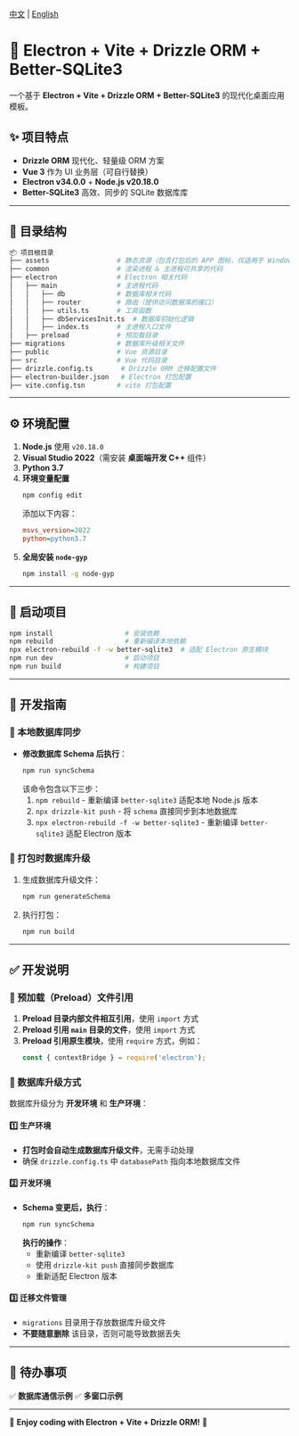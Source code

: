 [ 中文](README.md) | [ English](README.en.md)
# 🚀 Electron + Vite + Drizzle ORM + Better-SQLite3

一个基于 **Electron + Vite + Drizzle ORM + Better-SQLite3** 的现代化桌面应用模板。

## ✨ 项目特点
- **Drizzle ORM** 现代化、轻量级 ORM 方案
- **Vue 3** 作为 UI 业务层（可自行替换）
- **Electron v34.0.0** + **Node.js v20.18.0**
- **Better-SQLite3** 高效、同步的 SQLite 数据库库

---

## 📂 目录结构

```bash
📦 项目根目录
├── assets                 # 静态资源（包含打包后的 APP 图标，仅适用于 Windows）
├── common                 # 渲染进程 & 主进程可共享的代码
├── electron               # Electron 相关代码
│   ├── main               # 主进程代码
│   │   ├── db             # 数据库相关代码
│   │   ├── router         # 路由（提供访问数据库的接口）
│   │   ├── utils.ts       # 工具函数
│   │   ├── dbServicesInit.ts  # 数据库初始化逻辑
│   │   ├── index.ts       # 主进程入口文件
│   ├── preload            # 预加载目录
├── migrations             # 数据库升级相关文件
├── public                 # Vue 资源目录
├── src                    # Vue 代码目录
├── drizzle.config.ts       # Drizzle ORM 迁移配置文件
├── electron-builder.json   # Electron 打包配置
├── vite.config.tsn        # vite 打包配置
```

---

## ⚙️ 环境配置

1. **Node.js** 使用 `v20.18.0`
2. **Visual Studio 2022**（需安装 **桌面端开发 C++** 组件）
3. **Python 3.7**
4. **环境变量配置**
   ```sh
   npm config edit
   ```
   添加以下内容：
   ```ini
   msvs_version=2022
   python=python3.7
   ```
5. **全局安装 `node-gyp`**
   ```sh
   npm install -g node-gyp
   ```

---

## 🚀 启动项目

```sh
npm install                  # 安装依赖
npm rebuild                  # 重新编译本地依赖
npx electron-rebuild -f -w better-sqlite3  # 适配 Electron 原生模块
npm run dev                  # 启动项目
npm run build                # 构建项目
```

---

## 🔨 开发指南

### **📌 本地数据库同步**
- **修改数据库 Schema 后执行**：
  ```sh
  npm run syncSchema
  ```
  该命令包含以下三步：
  1. `npm rebuild` - 重新编译 `better-sqlite3` 适配本地 Node.js 版本
  2. `npx drizzle-kit push` - 将 `schema` 直接同步到本地数据库
  3. `npx electron-rebuild -f -w better-sqlite3` - 重新编译 `better-sqlite3` 适配 Electron 版本

### **📌 打包时数据库升级**
1. 生成数据库升级文件：
   ```sh
   npm run generateSchema
   ```
2. 执行打包：
   ```sh
   npm run build
   ```

---

## ✅ 开发说明

### **📌 预加载（Preload）文件引用**
1. **Preload 目录内部文件相互引用**，使用 `import` 方式
2. **Preload 引用 `main` 目录的文件**，使用 `import` 方式
3. **Preload 引用原生模块**，使用 `require` 方式，例如：
   ```js
   const { contextBridge } = require('electron');
   ```

### **📌 数据库升级方式**
数据库升级分为 **开发环境** 和 **生产环境**：

#### **1️⃣ 生产环境**
- **打包时会自动生成数据库升级文件**，无需手动处理
- 确保 `drizzle.config.ts` 中 `databasePath` 指向本地数据库文件

#### **2️⃣ 开发环境**
- **Schema 变更后，执行**：
  ```sh
  npm run syncSchema
  ```
  **执行的操作**：
  - 重新编译 `better-sqlite3`
  - 使用 `drizzle-kit push` 直接同步数据库
  - 重新适配 Electron 版本

#### **3️⃣ 迁移文件管理**
- `migrations` 目录用于存放数据库升级文件
- **不要随意删除** 该目录，否则可能导致数据丢失

---

## 📌 待办事项
✅ **数据库通信示例**
✅ **多窗口示例**

---

🎉 **Enjoy coding with Electron + Vite + Drizzle ORM!** 🚀

